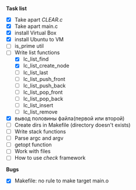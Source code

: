**Task list**

- [x] Take apart *CLEAR.c*
- [x] Take apart main.c
- [x] install Virtual Box
- [x] install Ubuntu to VM
- [ ] is_prime util
- [ ] Write list functions
  - [x] lc_list_find
  - [x] lc_list_create_node
  - [ ] lc_list_last
  - [ ] lc_list_push_front
  - [ ] lc_list_push_back
  - [ ] lc_list_pop_front
  - [ ] lc_list_pop_back
  - [ ] lc_list_insert
  - [ ] lc_list_remove
- [x] вывод половины файла(первой или второй)
- [ ] Create dirs in Makefile (directory doesn't exists)
- [ ] Write stack functions
- [ ] Parse argc and argv
- [ ] getopt function
- [ ] Work with files
- [ ] How to use *check* framework

**Bugs**
- [x] Makefile: no rule to make target main.o